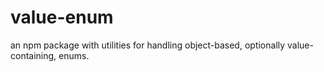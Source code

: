 # value-enum
an npm package with utilities for handling object-based, optionally value-containing, enums.
